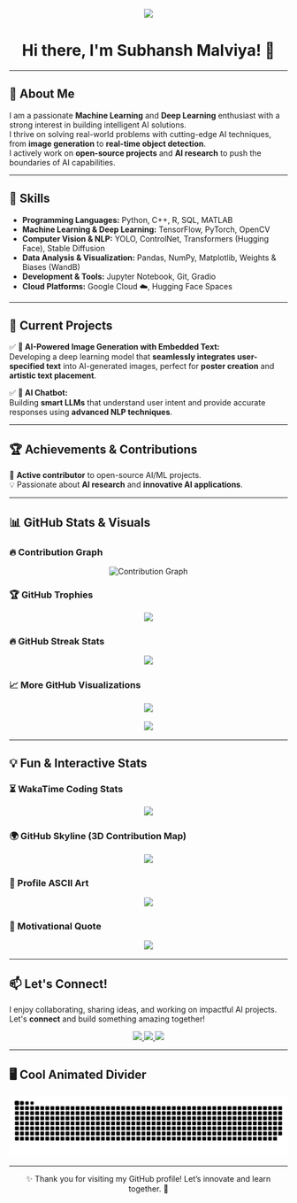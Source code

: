 <p align="center">
    <img src="https://img.shields.io/badge/Hello%20There!-I'm%20Subhansh%20Malviya-orange?style=for-the-badge" />
</p>

<h1 align="center">Hi there, I'm Subhansh Malviya! 👋</h1>

---

## 🚀 About Me  
I am a passionate **Machine Learning** and **Deep Learning** enthusiast with a strong interest in building intelligent AI solutions.  
I thrive on solving real-world problems with cutting-edge AI techniques, from **image generation** to **real-time object detection**.  
I actively work on **open-source projects** and **AI research** to push the boundaries of AI capabilities.

---

## 🎯 Skills  
- **Programming Languages:** Python, C++, R, SQL, MATLAB  
- **Machine Learning & Deep Learning:** TensorFlow, PyTorch, OpenCV  
- **Computer Vision & NLP:** YOLO, ControlNet, Transformers (Hugging Face), Stable Diffusion  
- **Data Analysis & Visualization:** Pandas, NumPy, Matplotlib, Weights & Biases (WandB)  
- **Development & Tools:** Jupyter Notebook, Git, Gradio  
- **Cloud Platforms:** Google Cloud ☁️, Hugging Face Spaces  

---

## 🌱 Current Projects  
✅ **📸 AI-Powered Image Generation with Embedded Text:**  
Developing a deep learning model that **seamlessly integrates user-specified text** into AI-generated images, perfect for **poster creation** and **artistic text placement**.

✅ **🤖 AI Chatbot:**  
Building **smart LLMs** that understand user intent and provide accurate responses using **advanced NLP techniques**.

---

## 🏆 Achievements & Contributions  
🚀 **Active contributor** to open-source AI/ML projects.  
💡 Passionate about **AI research** and **innovative AI applications**.  

---

## 📊 GitHub Stats & Visuals  

### **🔥 Contribution Graph**
<p align="center">
  <img src="https://github-readme-activity-graph.vercel.app/graph?username=subh-775&theme=react-dark&hide_border=true&custom_title=Contribution%20Graph&area=true&point=false&line=31C442&area_color=21914A" alt="Contribution Graph"/>
</p>

### **🏆 GitHub Trophies**
<p align="center">
    <img src="https://github-profile-trophy.vercel.app/?username=subh-775&theme=dracula" />
</p>

### **🔥 GitHub Streak Stats**
<p align="center">
    <img src="https://github-readme-streak-stats.herokuapp.com/?user=subh-775&theme=highcontrast" />
</p>

### **📈 More GitHub Visualizations**
<p align="center">
    <img src="https://github-readme-activity-graph.vercel.app/graph?username=subh-775&theme=github" />
</p>

<p align="center">
    <img src="https://github.com/subh-775/subh-775/blob/main/github-metrics.svg" />
</p>

---

## 💡 Fun & Interactive Stats  

### **⏳ WakaTime Coding Stats**
<p align="center">
    <img src="https://github-readme-stats.vercel.app/api/wakatime?username=subh-775&theme=radical" />
</p>

### **🌍 GitHub Skyline (3D Contribution Map)**
<p align="center">
    <a href="https://skyline.github.com/subh-775">
        <img src="https://skyline.github.com/subh-775/2023.png" />
    </a>
</p>

### **🎨 Profile ASCII Art**
<p align="center">
    <img src="https://github.com/subh-775/subh-775/blob/main/profile-3d-contrib/profile-night-rainbow.svg" />
</p>

### **💬 Motivational Quote**
<p align="center">
    <img src="https://quotes-github-readme.vercel.app/api?type=horizontal&theme=radical" />
</p>

---

## 📫 Let's Connect!  
I enjoy collaborating, sharing ideas, and working on impactful AI projects. Let's **connect** and build something amazing together!  

<p align="center">
    <a href="https://huggingface.co/Subh775">
        <img src="https://img.shields.io/badge/HuggingFace-Models_&_Datasets-yellow?logo=huggingface" />
    </a>
    <a href="mailto:subhansh4268@gmail.com">
        <img src="https://img.shields.io/badge/Email-Contact_Me-red?logo=gmail&logoColor=white" />
    </a>
    <a href="https://www.linkedin.com/in/subhansh-malviya-a43b5b28b/">
        <img src="https://img.shields.io/badge/LinkedIn-Connect-blue?logo=linkedin&logoColor=white" />
    </a>
</p>

---

## 🖥️ Cool Animated Divider  
<p align="center">
    <img src="https://github.com/Platane/snk/raw/output/github-contribution-grid-snake.svg" />
</p>

---

<p align="center">✨ Thank you for visiting my GitHub profile! Let’s innovate and learn together. 🚀</p>
